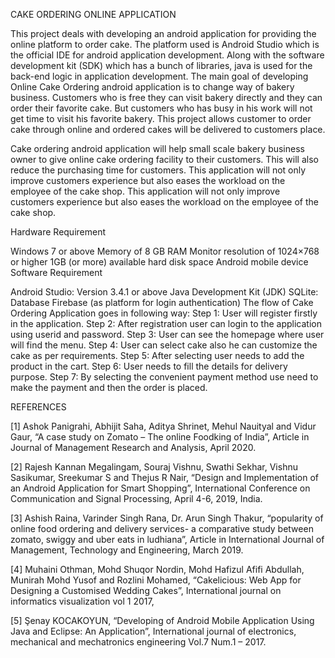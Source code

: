 CAKE ORDERING ONLINE APPLICATION

This project deals with developing an android application for providing the online platform to order cake. The platform used is Android Studio which is the official IDE for android application development. Along with the software development kit (SDK) which has a bunch of libraries, java is used for the back-end logic in application development. The main goal of developing Online Cake Ordering android application is to change way of bakery business. Customers who is free they can visit bakery directly and they can order their favorite cake. But customers who has busy in his work will not get time to visit his favorite bakery. This project allows customer to order cake through online and ordered cakes will be delivered to customers place.

Cake ordering android application will help small scale bakery business owner to give online cake ordering facility to their customers. This will also reduce the purchasing time for customers. This application will not only improve customers experience but also eases the workload on the employee of the cake shop. This application will not only improve customers experience but also eases the workload on the employee of the cake shop.

Hardware Requirement

Windows 7 or above
Memory of 8 GB RAM
Monitor resolution of 1024×768 or higher
1GB (or more) available hard disk space
Android mobile device
Software Requirement

Android Studio: Version 3.4.1 or above
Java Development Kit (JDK)
SQLite: Database
Firebase (as platform for login authentication)
The flow of Cake Ordering Application goes in following way: Step 1: User will register firstly in the application. Step 2: After registration user can login to the application using userid and password. Step 3: User can see the homepage where user will find the menu. Step 4: User can select cake also he can customize the cake as per requirements. Step 5: After selecting user needs to add the product in the cart. Step 6: User needs to fill the details for delivery purpose. Step 7: By selecting the convenient payment method use need to make the payment and then the order is placed.

REFERENCES

[1] Ashok Panigrahi, Abhijit Saha, Aditya Shrinet, Mehul Nauityal and Vidur Gaur, “A case study on Zomato – The online Foodking of India”, Article in Journal of Management Research and Analysis, April 2020.

[2] Rajesh Kannan Megalingam, Souraj Vishnu, Swathi Sekhar, Vishnu Sasikumar, Sreekumar S and Thejus R Nair, “Design and Implementation of an Android Application for Smart Shopping”, International Conference on Communication and Signal Processing, April 4-6, 2019, India.

[3] Ashish Raina, Varinder Singh Rana, Dr. Arun Singh Thakur, “popularity of online food ordering and delivery services- a comparative study between zomato, swiggy and uber eats in ludhiana”, Article in International Journal of Management, Technology and Engineering, March 2019.

[4] Muhaini Othman, Mohd Shuqor Nordin, Mohd Hafizul Afifi Abdullah, Munirah Mohd Yusof and Rozlini Mohamed, “Cakelicious: Web App for Designing a Customised Wedding Cakes”, International journal on informatics visualization vol 1 2017,

[5] Şenay KOCAKOYUN, “Developing of Android Mobile Application Using Java and Eclipse: An Application”, International journal of electronics, mechanical and mechatronics engineering Vol.7 Num.1 – 2017.
